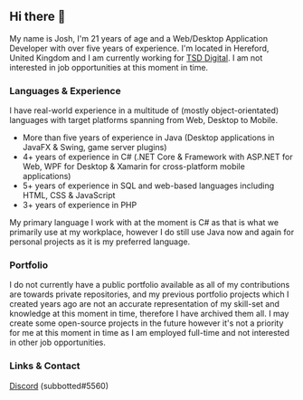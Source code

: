 ## Hi there 👋

My name is Josh, I'm 21 years of age and a Web/Desktop Application Developer with over five years of experience. I'm located in Hereford, United Kingdom and I am currently working for [TSD Digital](https://tsd.digital/). I am not interested in job opportunities at this moment in time.

### Languages & Experience
I have real-world experience in a multitude of (mostly object-orientated) languages with target platforms spanning from Web, Desktop to Mobile.
- More than five years of experience in Java (Desktop applications in JavaFX & Swing, game server plugins)
- 4+ years of experience in C# (.NET Core & Framework with ASP.NET for Web, WPF for Desktop & Xamarin for cross-platform mobile applications)
- 5+ years of experience in SQL and web-based languages including HTML, CSS & JavaScript
- 3+ years of experience in PHP


My primary language I work with at the moment is C# as that is what we primarily use at my workplace, however I do still use Java now and again for personal projects as it is my preferred language.

### Portfolio
I do not currently have a public portfolio available as all of my contributions are towards private repositories, and my previous portfolio projects which I created years ago are not an accurate representation of my skill-set and knowledge at this moment in time, therefore I have archived them all. I may create some open-source projects in the future however it's not a priority for me at this moment in time as I am employed full-time and not interested in other job opportunities.

### Links & Contact
[Discord](https://discord.com) (subbotted#5560)
